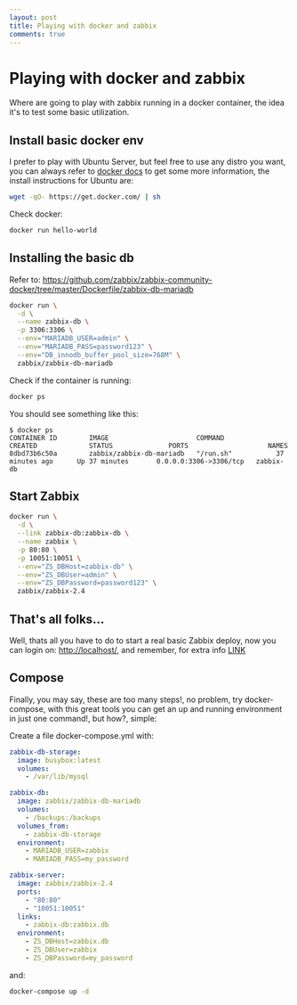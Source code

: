 ```yaml
---
layout: post
title: Playing with docker and zabbix
comments: true
---
```


# Playing with docker and zabbix
Where are going to play with zabbix running in a docker container, the idea it's to test some basic utilization.

## Install basic docker env
I prefer to play with Ubuntu Server, but feel free to use any distro you want, you can always refer to [docker docs](https://docs.docker.com/linux/step_one/>) to get some more information, the install instructions for Ubuntu are:

```sh
wget -qO- https://get.docker.com/ | sh
```

Check docker:

```sh
docker run hello-world
```

## Installing the basic db
Refer to:
<https://github.com/zabbix/zabbix-community-docker/tree/master/Dockerfile/zabbix-db-mariadb>

```sh
docker run \
  -d \
  --name zabbix-db \
  -p 3306:3306 \
  --env="MARIADB_USER=admin" \
  --env="MARIADB_PASS=password123" \
  --env="DB_innodb_buffer_pool_size=768M" \
  zabbix/zabbix-db-mariadb
```

Check if the container is running:

```sh
docker ps
```

You should see something like this:

```
$ docker ps
CONTAINER ID        IMAGE                      COMMAND             CREATED             STATUS              PORTS                    NAMES
8dbd73b6c50a        zabbix/zabbix-db-mariadb   "/run.sh"           37 minutes ago      Up 37 minutes       0.0.0.0:3306->3306/tcp   zabbix-db
```

## Start Zabbix

```sh
docker run \
  -d \
  --link zabbix-db:zabbix-db \
  --name zabbix \
  -p 80:80 \
  -p 10051:10051 \
  --env="ZS_DBHost=zabbix-db" \
  --env="ZS_DBUser=admin" \
  --env="ZS_DBPassword=password123" \
  zabbix/zabbix-2.4
```

## That's all folks...

Well, thats all you have to do to start a real basic Zabbix deploy, now you can login on: <http://localhost/>, and remember, for extra info [LINK](https://github.com/zabbix/zabbix-community-docker/tree/master/Dockerfile/zabbix-2.4)


## Compose
Finally, you may say, these are too many steps!, no problem, try docker-compose, with this great tools you can get an up and running environment in just one command!, but how?, simple:

Create a file docker-compose.yml with:

```yaml
zabbix-db-storage:
  image: busybox:latest
  volumes:
    - /var/lib/mysql

zabbix-db:
  image: zabbix/zabbix-db-mariadb
  volumes:
    - /backups:/backups
  volumes_from:
    - zabbix-db-storage
  environment:
    - MARIADB_USER=zabbix
    - MARIADB_PASS=my_password

zabbix-server:
  image: zabbix/zabbix-2.4
  ports:
    - "80:80"
    - "10051:10051"
  links:
    - zabbix-db:zabbix.db
  environment:
    - ZS_DBHost=zabbix.db
    - ZS_DBUser=zabbix
    - ZS_DBPassword=my_password
```

and:

```sh
docker-compose up -d
```
